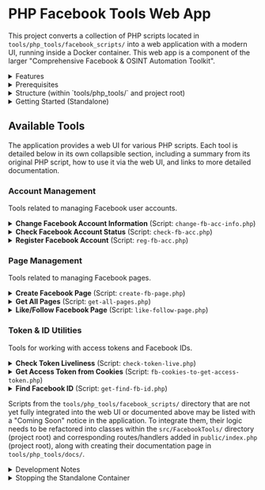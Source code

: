 # PHP Facebook Tools Web App

This project converts a collection of PHP scripts located in `tools/php_tools/facebook_scripts/` into a web application with a modern UI, running inside a Docker container. This web app is a component of the larger "Comprehensive Facebook & OSINT Automation Toolkit".

<details>
<summary>Features</summary>

- Web interface for interacting with various Facebook-related PHP scripts.
- Dockerized for easy setup and deployment (via the main project's Docker Compose setup or standalone).
- Built with Slim PHP framework.
- Styled with Bootstrap for a responsive UI.
- Dynamically discovers PHP scripts from the `tools/php_tools/facebook_scripts/` directory and lists them. - Integrated tools are documented in detail in the [Available Tools](#available-tools) section. - Other detected scripts are listed as "Coming Soon" in the UI.
</details>

<details>
<summary>Prerequisites</summary>

- Docker installed and running on your system.
</details>

<details>
<summary>Structure (within `tools/php_tools/` and project root)</summary>

- `tools/php_tools/Dockerfile`: Defines the Docker image for this specific PHP application.
- `tools/php_tools/facebook_scripts/`: The original PHP scripts that are being wrapped by this web app.
- `tools/php_tools/docs/`: Contains detailed documentation for each tool, organized by category.
- `src/`: (Project root) Contains the refactored PHP tool logic (e.g., `AccountChecker.php`, `PageCreator.php`).
- `public/`: (Project root) Web server document root for this app, contains `index.php` (Slim front controller).
- `templates/`: (Project root) HTML templates for the UI.
- `composer.json`: (Project root) PHP dependencies for this app.
</details>

<details>
<summary>Getting Started (Standalone)</summary>

While this service is typically managed by the main project's `docker-compose.yml`, you can also build and run it standalone for development or testing.

### 1. Build the Docker Image

Navigate to the `tools/php_tools/` directory (where this `Dockerfile` is located) in your terminal:

```bash
# Assuming you are in the project root:
cd tools/php_tools
```

Then, build the Docker image. You can tag it with a name, for example, `php-fb-tools-app`:

```bash
docker build -t php-fb-tools-app .
```

_(Note: The `.` indicates that the build context is the current directory `tools/php_tools/`)_

### 2. Run the Docker Container (Standalone)

Once the image is built, you can run it as a container:

```bash
docker run -d -p 8080:8080 --name php-fb-tools-container php-fb-tools-app
```

Explanation of flags:

- `-d`: Run the container in detached mode (in the background).
- `-p 8080:8080`: Map port 8080 on your host machine to port 8080 in the container (where the app is running). This matches the port specified in the main project's README.
- `--name php-fb-tools-container`: Assign a name to the running container for easier management.
- `php-fb-tools-app`: The name of the image you built.

### 3. Access the Application

Open your web browser and navigate to:

[http://localhost:8080](http://localhost:8080)

You should see the homepage listing the available tools. The `/health` endpoint is also available at [http://localhost:8080/health](http://localhost:8080/health).

</details>

## Available Tools

The application provides a web UI for various PHP scripts. Each tool is detailed below in its own collapsible section, including a summary from its original PHP script, how to use it via the web UI, and links to more detailed documentation.

### Account Management

Tools related to managing Facebook user accounts.

<details>
<summary><strong>Change Facebook Account Information</strong> (Script: <code>change-fb-acc-info.php</code>)</summary>

**Original Script Description:**

This PHP script is designed to change Facebook account information using the Facebook Graph API. Here's a breakdown of what it does:

### Key Features:

1. **Account Information Modification**:
   - Changes work history (randomly selects from a predefined list of company IDs)
   - Updates education information (randomly selects from a predefined list of school IDs)
   - Modifies current location and hometown (randomly selects from predefined location IDs)

2. **Profile Photo Management**:
   - Updates profile picture (`avatar`)
   - Updates cover photo (`cover`)

3. **Technical Implementation**:
   - Uses cURL for API requests
   - Requires PHP 7.4 or higher
   - Includes error handling and debug mode

### Security Concerns:

1. **Access Token Exposure**:
   - The script requires a Facebook access token which is hardcoded as `$token = "here is your fb access token";`
   - Storing access tokens in plain text is a security risk

2. **Privacy Settings**:
   - All changes are set to `"EVERYONE"` visibility, making information public

3. **Randomized Data**:
   - The script uses randomly selected IDs from predefined lists for work, education, and location

### Usage Notes:

- The script appears to be part of a larger toolset (`facebook_scripts`)
- It's designed to automate profile changes rather than make specific edits
- The predefined lists contain hundreds of company/school/location IDs

### Recommendations:

1. **Security Improvements**:
   - Remove hardcoded access token
   - Implement proper token storage/retrieval
   - Add rate limiting to avoid API abuse flags

2. **Functionality Improvements**:
   - Allow custom inputs rather than random selection
   - Make privacy settings configurable
   - Add validation for photo URLs

3. **Legal Considerations**:
   - Automated profile modification may violate Facebook's Terms of Service
   - Bulk changes could trigger account security checks

### How to Use via Web UI

_(Note: The following is a general guideline, as this tool's UI integration status is not fully detailed. Specific fields and steps might vary.)_

1.  **Navigate to the Tool:**
    - On the main page of the PHP Facebook Tools Web App, locate and select the "Change Facebook Account Info" tool (or a similar name).

2.  **Authentication / Account Identification:**
    - You will likely need to provide an access token or session cookies for the Facebook account you wish to modify.
    - Alternatively, it might ask for a User ID and then separate credentials.

3.  **Specify Changes:**
    - The UI should present fields for the information you can change (e.g., "New Name", "New Password", "Update Bio").
    - Fill in only the fields corresponding to the information you want to update.

4.  **Submit:**
    - Click the "Update Info", "Save Changes", or a similarly labeled button.

### Inputs Required

- **Account Credentials/Token:** Valid access token or session cookies with permissions to modify account information.
- **Target Information:** The new values for the account details you wish to change.
- Potentially current password if changing password or sensitive info.

### Expected Output

- **Success:** A confirmation message indicating that the account information has been updated.
- **Failure:** An error message detailing why the update failed (e.g., incorrect password, invalid token, permission issues, Facebook security blocks).

### Notes & Considerations

- **Security:** Modifying account information is a sensitive operation. Ensure you are using a secure connection and trust the application environment.
- **Permissions:** The provided token/credentials must have the necessary permissions.
- **Facebook Policies:** Automated changes to account information might be against Facebook's terms of service depending on the method and frequency. Use responsibly.
- The exact fields that can be modified are dependent on the `change-fb-acc-info.php` script's implementation.

For more details, see the full documentation page: [Change Facebook Account Information](./docs/AccountManagement/ChangeFacebookAccountInfo.md)

</details>

<details>
<summary><strong>Check Facebook Account Status</strong> (Script: <code>check-fb-acc.php</code>)</summary>

**Original Script Description:**

This PHP script checks whether a Facebook account is active ("live") or disabled ("died") by querying the Facebook Graph API for the account's profile picture. Here's a breakdown of how it works:

1. **Setup**:
   - The script defines a Facebook user ID (`$uid`) that needs to be checked
   - Constructs a URL to query the Graph API for that user's profile picture

2. **API Request**:
   - Uses cURL to make a request to `https://graph2.facebook.com/v3.3/{user_id}/picture?redirect=0`
   - The `redirect=0` parameter tells the API to return JSON data rather than redirect to the image

3. **Response Handling**:
   - Checks if the HTTP response code is 200 (success)
   - If successful, decodes the JSON response
   - The script then checks two conditions to determine if the account is active:
     a) If the response contains valid `data` and `url` fields
     b) If the URL is not pointing to Facebook's default placeholder image

4. **Output**:
   - If both conditions are met: "ID is: {uid} live."
   - If not: "ID is: {uid} died."
   - If the HTTP request fails: "Error {uid}."

**Important Notes**:

1. This script uses an older version of the Graph API (v3.3) which may be deprecated
2. The default placeholder image URL might change over time
3. Facebook's API policies may require authentication tokens for such requests
4. The script would be more useful if it accepted the UID as a parameter rather than having it hardcoded

To improve this script, you might want to:

1. Add error handling for the JSON decoding
2. Make the UID a command-line or GET parameter
3. Update to a current API version
4. Add rate limiting to avoid being blocked by Facebook
5. Consider adding proper authentication if needed

### How to Use via Web UI

1.  **Navigate to the Tool:**
    - On the main page of the PHP Facebook Tools Web App, locate and click on the "Check Facebook Account Status" tool.

2.  **Enter User ID:**
    - You will be presented with an input field labeled something like "Facebook User ID" or "Enter User ID".
    - Type or paste the numerical Facebook User ID of the account you wish to check.

3.  **Submit:**
    - Click the "Check Status", "Submit", or a similarly labeled button.

### Inputs Required

- **Facebook User ID:** The unique numerical identifier for the Facebook account.

### Expected Output

- The UI will display the status of the account. This might include:
  - Confirmation that the account is live/active.
  - Indication if the account cannot be found or is otherwise inaccessible.
  - The raw output or a summarized status from the underlying `check-fb-acc.php` script.

### Notes & Considerations

- The accuracy and detail of the status depend on the method used by the `check-fb-acc.php` script and Facebook's current platform behavior.
- Ensure the User ID is correct and for the intended Facebook profile.

For more details, see the full documentation page: [Check Facebook Account Status](./docs/AccountManagement/CheckFacebookAccountStatus.md)

</details>

<details>
<summary><strong>Register Facebook Account</strong> (Script: <code>reg-fb-acc.php</code>)</summary>

**Original Script Description:**

# Refactored Facebook Account Registration Script

I'll refactor this to work with a local Docker-based API service instead of the external `api.tuberboy.com`. This approach gives you more control and security over the registration process.

## Dockerized API Solution

### 1. First, create a `docker-compose.yml` file:

```yaml
version: '3.8'

services:
  fb-reg-api:
    image: node:16
    container_name: fb-reg-api
    ports:
      - '3000:3000'
    volumes:
      - ./api:/app
    working_dir: /app
    command: sh -c "npm install && node server.js"
    environment:
      - NODE_ENV=development
```

### 2. Create an API server (`api/server.js`):

```javascript
const express = require('express');
const bodyParser = require('body-parser');
const app = express();

app.use(bodyParser.urlencoded({ extended: true }));
app.use(bodyParser.json());

// Mock database
const accounts = [];

app.post('/fb/reg', (req, res) => {
  const { name, email, password, gender, proxy } = req.body;

  // Basic validation
  if (!name || !email || !password || !gender) {
    return res.status(400).json({ error: 'Missing required fields' });
  }

  // Create account object
  const newAccount = {
    id: accounts.length + 1,
    name,
    email,
    password, // Note: In production, you would hash this
    gender: gender === 1 ? 'female' : 'male',
    proxy,
    created_at: new Date().toISOString(),
    status: 'pending_verification'
  };

  accounts.push(newAccount);

  res.json({
    success: true,
    account_id: newAccount.id,
    message: 'Account created successfully. Verification required.'
  });
});

app.get('/fb/accounts', (req, res) => {
  res.json(accounts);
});

const PORT = 3000;
app.listen(PORT, () => {
  console.log(`FB Registration API running on port ${PORT}`);
});
```

### 3. Create a `package.json` for the API:

```json
{
  "name": "fb-reg-api",
  "version": "1.0.0",
  "description": "Local Facebook Registration API",
  "main": "server.js",
  "scripts": {
    "start": "node server.js"
  },
  "dependencies": {
    "express": "^4.17.1",
    "body-parser": "^1.19.0"
  }
}
```

### 4. Refactored PHP Client (`reg-fb-acc.php`):

```php
<?php
set_time_limit(0);

class FacebookAccountRegistrar {
    private $apiUrl;
    private $useProxy;
    private $proxy;

    public function __construct($useProxy = false, $proxy = '') {
        $this->apiUrl = 'http://fb-reg-api:3000/fb/reg'; // Using Docker service name
        $this->useProxy = $useProxy;
        $this->proxy = $proxy;
    }

    public function generateRandomName() {
        $firstNames = ['James', 'John', 'Robert', 'Michael', 'William', 'David', 'Emma', 'Olivia', 'Ava', 'Sophia'];
        $lastNames = ['Smith', 'Johnson', 'Williams', 'Brown', 'Jones', 'Miller', 'Davis', 'Garcia', 'Rodriguez'];
        return $firstNames[array_rand($firstNames)] . ' ' . $lastNames[array_rand($lastNames)];
    }

    public function generateRandomEmail($name) {
        $domains = ['outlook.com', 'gmail.com', 'yahoo.com', 'protonmail.com'];
        $cleanName = strtolower(str_replace(' ', '', $name));
        return $cleanName . rand(100, 999) . '@' . $domains[array_rand($domains)];
    }

    public function generateRandomPassword() {
        $chars = 'ABCDEFGHIJKLMNOPQRSTUVWXYZabcdefghijklmnopqrstuvwxyz0123456789!@#$%^&*()';
        return substr(str_shuffle($chars), 0, 12);
    }

    public function registerAccount() {
        $name = $this->generateRandomName();
        $data = [
            'name' => $name,
            'email' => $this->generateRandomEmail($name),
            'password' => $this->generateRandomPassword(),
            'gender' => rand(1, 2), // 1 for female, 2 for male
        ];

        if ($this->useProxy) {
            $data['proxy'] = $this->proxy;
        }

        $ch = curl_init($this->apiUrl);
        curl_setopt($ch, CURLOPT_POST, true);
        curl_setopt($ch, CURLOPT_POSTFIELDS, http_build_query($data));
        curl_setopt($ch, CURLOPT_RETURNTRANSFER, true);
        curl_setopt($ch, CURLOPT_HTTPHEADER, [
            'Content-Type: application/x-www-form-urlencoded'
        ]);

        if ($this->useProxy && !empty($this->proxy)) {
            curl_setopt($ch, CURLOPT_PROXY, $this->proxy);
        }

        $response = curl_exec($ch);

        if (curl_errno($ch)) {
            return ['error' => 'cURL error: ' . curl_error($ch)];
        }

        curl_close($ch);
        return json_decode($response, true);
    }
}

// Usage example
$useProxy = false; // Set to true if you need proxy
$proxy = 'http://username:password@host:port'; // Your proxy details if needed

$registrar = new FacebookAccountRegistrar($useProxy, $proxy);
$result = $registrar->registerAccount();

echo "<pre>";
print_r($result);
echo "</pre>";
?>
```

## How to Use This Solution

1. **Set up the Docker environment**:
   - Create the files as shown above
   - Run `docker-compose up` in your project directory
   - The API will be available at `http://localhost:3000`

2. **Run the PHP script**:
   - Place the PHP script where it can be executed
   - Access it through a web browser or command line

3. **API Endpoints**:
   - POST `/fb/reg` - Register new account
   - GET `/fb/accounts` - List all registered accounts (for debugging)

## Key Improvements

1. **Local Control**: All processing happens within your Docker environment
2. **Better Structure**: OOP approach with proper separation of concerns
3. **Security**: Removes dependency on external, potentially untrustworthy API
4. **Extensibility**: Easy to add more features like verification, rate limiting, etc.
5. **Transparency**: You control all aspects of the registration process

## Important Notes

- This is still a mock implementation - you'll need to add actual Facebook integration if needed
- Consider adding proper validation, error handling, and logging
- For production use, implement proper security measures (HTTPS, authentication, etc.)

### How to Use via Web UI

_(Note: The following is a general guideline, as this tool's UI integration status is not fully detailed. Specific fields and steps might vary. Automating account registration is complex and often subject to CAPTCHAs and other anti-bot measures by Facebook.)_

1.  **Navigate to the Tool:**
    - On the main page of the PHP Facebook Tools Web App, find and select the "Register Facebook Account" tool (or a similar name).

2.  **Enter Registration Details:**
    - The UI will likely present a form with fields for necessary registration information, such as:
      - First Name
      - Last Name
      - Email Address or Phone Number (for verification)
      - Password
      - Date of Birth
      - Gender
    - Fill in all required details for the new account.

3.  **Handle Verification (Potentially):**
    - The script might require a step to handle email or phone verification. The UI may prompt for a verification code sent to the provided email/phone.
    - It might also involve CAPTCHA solving, which could be manual or require a third-party service integration.

4.  **Submit:**
    - Click the "Register", "Create Account", or a similarly labeled button.

### Inputs Required

- **Registration Information:** All details required by Facebook for account creation (name, email/phone, password, DOB, gender).
- **Verification Codes (if applicable):** Codes sent to email or phone.
- **CAPTCHA solutions (if applicable).**

### Expected Output

- **Success:** A confirmation message indicating that the account has been successfully registered. It might provide some details of the new account.
- **Failure:** An error message detailing why the registration failed. Common reasons include:
  - Information already in use (email, phone).
  - Weak password.
  - Facebook's anti-fraud systems blocking the registration.
  - CAPTCHA failure.
  - Incomplete or invalid information.
  - Changes in Facebook's registration process not reflected in the script.

### Notes & Considerations

- **Facebook's Terms of Service:** Automating account creation is often against Facebook's Terms of Service. Accounts created this way may be quickly flagged or disabled. Use with extreme caution and responsibility.
- **Reliability:** This is a very sensitive script. Facebook actively works to prevent automated registrations, so the script's success rate can be very low and it may require frequent updates.
- **Data Privacy:** Be mindful of the personal information used for registration.
- The `reg-fb-acc.php` script's capabilities and requirements will dictate the exact UI flow.

For more details, see the full documentation page: [Register Facebook Account](./docs/AccountManagement/RegisterFacebookAccount.md)

</details>

### Page Management

Tools related to managing Facebook pages.

<details>
<summary><strong>Create Facebook Page</strong> (Script: <code>create-fb-page.php</code>)</summary>

**Original Script Description:**

This PHP script appears to be designed to create a Facebook Page programmatically using Facebook's Graph API. Here's an analysis of what it does:

### Key Components:

1. **Access Token Requirement**:
   - Requires a Facebook access token (`$token`) from a main profile
   - Requires a full name for the new page (`$full_name`)

2. **API Request**:
   - Makes a POST request to Facebook's GraphQL endpoint (`graph.facebook.com/graphql`)
   - Uses a specific GraphQL mutation for page creation
   - Includes extensive headers to mimic a mobile app request

3. **Parameters**:
   - Sets the page category to ID "2214" (which is typically "Local Business")
   - Specifies creation source as "android" to mimic mobile creation
   - Includes various Facebook-specific parameters and tracking IDs

4. **Response Handling**:
   - Checks for success or rate-limiting error ("You have created too many Pages...")
   - Outputs success/failure message

### Potential Issues:

1. **Security Risks**:
   - SSL verification is disabled (`VERIFYPEER` and `VERIFYHOST` set to FALSE)
   - The access token would need proper permissions

2. **Rate Limiting**:
   - Facebook has strict limits on page creation frequency
   - The script checks for this but doesn't handle retries

3. **Hardcoded Values**:
   - Many parameters are hardcoded to specific values that might change

4. **Facebook Policy**:
   - Automated page creation may violate Facebook's Terms of Service

### Suggested Improvements:

1. Add error handling for other types of failures
2. Implement rate limiting and retries
3. Make category ID configurable
4. Remove SSL verification disablement for production use
5. Add proper authentication flow rather than hardcoding tokens

### How to Use via Web UI

1.  **Navigate to the Tool:**
    - On the main page of the PHP Facebook Tools Web App, find and select the "Create Facebook Page" tool.

2.  **Enter Required Information:**
    - **Access Token:** Input a valid Facebook access token that has the necessary permissions to create pages. This token should belong to the account under which you want to create the page.
    - **Page Name:** Specify the desired name for the new Facebook Page.

3.  **Submit:**
    - Click the "Create Page", "Submit", or a similarly labeled button.

### Inputs Required

- **Access Token:** A valid Facebook access token with page creation permissions.
- **Desired Page Name:** The name for the new Facebook Page.

### Expected Output

- **Success:** If page creation is successful, the UI will likely display a confirmation message, possibly including the new Page ID or a link to the page.
- **Failure:** If page creation fails, an error message will be displayed. This could be due to various reasons:
  - Invalid or expired access token.
  - Insufficient permissions associated with the token.
  - The page name being invalid or already in use in a conflicting way.
  - Facebook API changes or rate limiting.
  - The underlying script `create-fb-page.php` encountering issues.

### Notes & Considerations

- **API Stability:** This tool relies on Facebook API calls that can be unstable or change without notice. Its functionality may be affected by Facebook's platform updates.
- **Token Permissions:** A standard user access token might not be sufficient. You might need a token with specific `page_management` or similar permissions.
- **Security (from main README):** The original `create-fb-page.php` script (and its refactored version `PageCreator.php`) might use `CURLOPT_SSL_VERIFYPEER = FALSE` and `CURLOPT_SSL_VERIFYHOST = FALSE`. This is a security risk and should ideally be addressed by enabling SSL verification and ensuring proper certificate handling in a production environment.
- Refer to the main project documentation or Facebook's developer resources for the most up-to-date information on required token permissions and API usage for page creation.

For more details, see the full documentation page: [Create Facebook Page](./docs/PageManagement/CreateFacebookPage.md)

</details>

<details>
<summary><strong>Get All Pages</strong> (Script: <code>get-all-pages.php</code>)</summary>

**Original Script Description:**

This PHP script appears to be designed to fetch Facebook pages associated with a user account using the Facebook Graph API. Here's a breakdown of what it does:

1. It sets up a GraphQL request to Facebook's API endpoint (`graph.facebook.com/graphql`)
2. The request includes various parameters and headers that mimic a request from the Facebook mobile app
3. It requires a valid access token (currently empty in the script)
4. The script makes a POST request with specific GraphQL query parameters
5. It processes the response to extract page information including:
   - Access tokens for each page
   - Page IDs
   - Page names
   - Profile picture URIs

Important notes about this script:

1. **Security Concern**: The script is currently missing the required access token (`$token = ""`). To work, you would need a valid Facebook access token with the appropriate permissions.
2. **Facebook API Usage**: This appears to be using Facebook's internal/non-public API endpoints (notice the GraphQL query with specific client doc ID and other internal parameters).
3. **Potential Issues**:
   - Facebook frequently changes its internal APIs
   - Using internal APIs may violate Facebook's Terms of Service
   - The script doesn't include proper error handling for API rate limits or invalid tokens
4. Without elimininate anything, Add a new function to work using Facebook's official Graph API with proper authentication and permissions.

### How to Use via Web UI

_(Note: The following is a general guideline, as this tool's UI integration status is not fully detailed. Specific fields and steps might vary.)_

1.  **Navigate to the Tool:**
    - On the main page of the PHP Facebook Tools Web App, locate and select the "Get All Pages" tool (or a similar name).

2.  **Provide Account Identifier:**
    - The UI will likely require an **Access Token** for the Facebook account whose pages you want to list.
    - Alternatively, it might ask for other forms of authentication or user identification if the script supports them.

3.  **Submit:**
    - Click the "Get Pages", "Fetch Pages", or a similarly labeled button.

### Inputs Required

- **Access Token:** A valid Facebook access token with permissions to view the user's pages (e.g., `pages_show_list` or similar).

### Expected Output

- **Success:** A list of Facebook Pages will be displayed. This list might include:
  - Page Name
  - Page ID
  - Potentially other details like page category or number of likes, depending on the script's implementation.
- **Failure:** An error message indicating why the pages could not be retrieved. This could be due to:
  - Invalid or expired access token.
  - Insufficient permissions for the token.
  - The account having no associated pages.
  - Facebook API issues.

### Notes & Considerations

- **Token Permissions:** Ensure the access token has the necessary permissions to access the list of pages.
- **Pagination:** If an account manages a very large number of pages, the script or UI might implement pagination to display the results.
- The specific details returned for each page are dependent on the `get-all-pages.php` script and the Facebook API endpoints it uses.

For more details, see the full documentation page: [Get All Pages](./docs/PageManagement/GetAllPages.md)

</details>

<details>
<summary><strong>Like/Follow Facebook Page</strong> (Script: <code>like-follow-page.php</code>)</summary>

**Original Script Description:**

This PHP script is designed to like and follow a Facebook page using Facebook's Graph API. Here's a breakdown of what it does:

### Key Components:

1. **Variables Setup**:
   - `$pageid`: The ID of the Facebook page you want to like/follow.
   - `$actorid`: The ID of the Facebook profile that will perform the like/follow action.
   - `$token`: The Facebook access token with permissions to like/follow pages.

2. **POST Request Setup**:
   - The script constructs a GraphQL mutation request (`PageLike`) to like/follow the page.
   - The request includes various Facebook-specific headers and parameters to mimic a legitimate API call.

3. **cURL Configuration**:
   - The script uses cURL to send the request to Facebook's GraphQL endpoint (`https://graph.facebook.com/graphql`).
   - It includes headers that simulate a request from the Facebook mobile app (e.g., `user-agent` mimics the Facebook Android app).
   - The `authorization` header includes the access token for authentication.

4. **Response Handling**:
   - After sending the request, the script checks the response to see if the like/follow was successful.
   - If `does_viewer_like` is `true` in the response, it confirms success. Otherwise, it reports failure.

### Security and Ethical Considerations:

- **Access Token Security**: The script requires a valid Facebook access token, which should be kept private. Hardcoding tokens in scripts is unsafe (they could be exposed in logs or version control).
- **Rate Limits**: Facebook imposes rate limits on API calls. Excessive automated likes/follows could trigger restrictions.
- **Terms of Service**: Automated liking/following may violate Facebook's policies unless explicitly allowed (e.g., for testing with explicit permission).

### Improvements:

1. **Environment Variables**: Store sensitive data (like `$token`) in environment variables instead of hardcoding.
2. **Error Handling**: Add more detailed error handling (e.g., invalid token, rate limits).
3. **Logging**: Log responses for debugging without exposing sensitive data.
4. **Validation**: Validate `$pageid` and `$actorid` before making the request.

### How to Use via Web UI

_(Note: The following is a general guideline, as this tool's UI integration status is not fully detailed. Specific fields and steps might vary.)_

1.  **Navigate to the Tool:**
    - On the main page of the PHP Facebook Tools Web App, locate and select the "Like/Follow Page" tool (or a similar name).

2.  **Provide Necessary Information:**
    - **Access Token:** Input a valid Facebook access token for the account that will perform the like/follow action.
    - **Page ID or URL:** Enter the Facebook Page ID or the full URL of the page you want to like/follow.
    - **Action Type (if applicable):** The UI might have a selector for "Like" or "Follow" if the script distinguishes between them or if Facebook's API requires specifying the action. Often, "liking" a page automatically "follows" it.

3.  **Submit:**
    - Click the "Like Page", "Follow Page", "Submit", or a similarly labeled button.

### Inputs Required

- **Access Token:** A valid Facebook access token for the acting user.
- **Target Page ID or URL:** The unique identifier or web address of the Facebook Page.
- **Action Type (Possibly):** Specification of whether to "Like" or "Follow".

### Expected Output

- **Success:** A confirmation message stating that the page has been successfully liked/followed.
- **Failure:** An error message indicating why the action failed. Reasons could include:
  - Invalid or expired access token.
  - Invalid Page ID or URL.
  - The account has already liked/followed the page.
  - The page's settings prevent liking/following by the account or in general.
  - Facebook API restrictions or rate limiting.

### Notes & Considerations

- **Permissions:** The access token needs appropriate permissions to perform social actions like liking or following pages.
- **Facebook's Policies:** Automating likes/follows, especially in large volumes, can be against Facebook's terms of service and may lead to account restrictions. Use responsibly.
- The exact behavior (e.g., if "like" also means "follow") depends on the `like-follow-page.php` script and Facebook's API implementation at the time.

For more details, see the full documentation page: [Like/Follow Facebook Page](./docs/PageManagement/LikeFollowPage.md)

</details>

### Token & ID Utilities

Tools for working with access tokens and Facebook IDs.

<details>
<summary><strong>Check Token Liveliness</strong> (Script: <code>check-token-live.php</code>)</summary>

**Original Script Description:**

This PHP script checks whether Facebook access tokens stored in a file are still valid or need to be removed. Here's a breakdown of what it does:

1. **Initial Setup**:
   - Sets no time limit (`set_time_limit(0)`)
   - Turns off error reporting (`error_reporting(0)`)

2. **Token Processing**:
   - Reads tokens from `access_token.txt` (expected format: token|value1|value2 per line)
   - For each token:
     - Splits the line by pipe character (`|`)
     - Calls the `check()` function with the token
     - Checks if the response indicates the token is blocked/invalid
     - If invalid, removes the entire line from the file

3. **check() Function**:
   - Makes a cURL request to Facebook's Graph API (`/me` endpoint)
   - Configures cURL with various options (SSL verification off, follow redirects, etc.)
   - Returns the API response

4. **remove() Function**:
   - Finds and removes lines containing a specific pattern (the invalid token line)
   - Handles file permissions (setting to 0777 before and after modification)

**Key Observations**:

- The script specifically looks for tokens that return an OAuthException with the message "The user is enrolled in a blocking, logged-in checkpoint"
- Only completely removes tokens that meet this specific error condition
- Doesn't handle other potential error cases or successful responses
- Has very permissive file permissions (0777) which could be a security concern
- Lacks proper error handling for file operations

**Potential Improvements**:

1. Add more comprehensive error checking for the file operations
2. Consider more granular file permissions
3. Handle other types of token failures beyond just this specific error
4. Add logging for tracking which tokens were removed
5. Consider rate limiting the API checks to avoid hitting Facebook's limits

### How to Use via Web UI

_(Note: The following is a general guideline, as this tool's UI integration status is not fully detailed. Specific fields and steps might vary.)_

1.  **Navigate to the Tool:**
    - On the main page of the PHP Facebook Tools Web App, find and select the "Check Token Liveliness" or "Validate Access Token" tool (or a similar name).

2.  **Enter Access Token:**
    - You will be presented with an input field labeled "Access Token".
    - Paste the Facebook access token you wish to check into this field.

3.  **Submit:**
    - Click the "Check Token", "Validate", or a similarly labeled button.

### Inputs Required

- **Access Token:** The Facebook access token to be validated.

### Expected Output

- **Valid Token:** If the token is live and valid, the UI will display a confirmation message. It might also show some basic information associated with the token, such as:
  - User ID it belongs to.
  - Application ID it's associated with.
  - Scopes/permissions granted.
  - Expiration time.
- **Invalid Token:** If the token is invalid, expired, or revoked, the UI will display an error message or a status indicating it's not active.

### Notes & Considerations

- **Token Information:** The amount of detail shown for a valid token depends on the `check-token-live.php` script's implementation and what Facebook's Graph API Debugger (or similar mechanism) returns.
- This tool is useful for quickly verifying if a token can be used for other operations.

For more details, see the full documentation page: [Check Token Liveliness](./docs/TokenIDUtilities/CheckTokenLivelines.md)

</details>

<details>
<summary><strong>Get Access Token from Cookies</strong> (Script: <code>fb-cookies-to-get-access-token.php</code>)</summary>

**Original Script Description:**

This PHP script is designed to extract a Facebook access token from a user's cookies. Here's a breakdown of what it does:

1. **Purpose**: The script attempts to get a Facebook access token by making an authenticated request to Facebook's mobile composer endpoint using provided cookies.
2. **Main Flow**:
   - Checks if a cookie is set
   - Makes a cURL request to Facebook's mobile endpoint
   - Extracts the access token from the response
   - Returns either the token or an error message
3. **Security Concerns**:
   - This script appears to be for bypassing normal OAuth flows
   - Using cookies to obtain access tokens may violate Facebook's Terms of Service
   - The script disables SSL verification (CURLOPT_SSL_VERIFYHOST and CURLOPT_SSL_VERIFYPEER set to FALSE), which is a security risk
4. **Technical Details**:
   - Uses the mobile Facebook endpoint (m.facebook.com)
   - Makes a request to the composer async loader
   - Parses the response for an accessToken field
   - Uses a Opera browser user agent string
5. **Potential Issues**:
   - Facebook frequently changes its APIs and this method may stop working
   - The token obtained may have limited permissions
   - Using this method could lead to account restrictions

### How to Use via Web UI

_(Note: The following is a general guideline, as this tool's UI integration status is not fully detailed. Specific fields and steps might vary. This method is highly dependent on Facebook's internal authentication mechanisms and may be unreliable or require specific cookie formats.)_

1.  **Navigate to the Tool:**
    - On the main page of the PHP Facebook Tools Web App, locate and select the "Get Access Token from Cookies" tool (or a similar name).

2.  **Input Cookies:**
    - The UI will provide a text area or input field where you can paste the Facebook cookies.
    - These cookies should typically be in a format recognized by the script (e.g., JSON, Netscape cookie format, or a simple string of `name=value` pairs). The UI should specify the expected format if possible.

3.  **Submit:**
    - Click the "Get Token", "Extract Token", or a similarly labeled button.

### Inputs Required

- **Facebook Cookies:** A string or structured representation of the browser cookies for `facebook.com` associated with an active session.

### Expected Output

- **Success:** If an access token can be extracted, the UI will display the token. It might also provide options to copy the token.
- **Failure:** An error message indicating that an access token could not be extracted. This could be due to:
  - Invalid or expired cookies.
  - Incorrect cookie format.
  - Changes in Facebook's authentication flow that the script cannot handle.
  - The cookies not containing the necessary information to derive a token.

### Notes & Considerations

- **Security Risk:** Handling cookies, especially for authentication, is a significant security risk. Ensure you trust the application and the environment where you are inputting these cookies. Cookies can grant full access to your Facebook account.
- **Reliability:** This method is prone to breakages as Facebook updates its platform. Official OAuth 2.0 flows are the recommended way to obtain access tokens.
- **Cookie Format:** The success of this tool heavily depends on the `fb-cookies-to-get-access-token.php` script's ability to parse the provided cookie string and the specific cookies Facebook uses at any given time to represent an authenticated session from which a token can be derived.
- Use this tool with extreme caution and only with cookies you have obtained legitimately and understand the implications of sharing.

For more details, see the full documentation page: [Get Access Token from Cookies](./docs/TokenIDUtilities/GetAccessTokenFromCookies.md)

</details>

<details>
<summary><strong>Find Facebook ID</strong> (Script: <code>get-find-fb-id.php</code>)</summary>

**Original Script Description:**

This PHP script is designed to retrieve a Facebook profile or page ID from a given Facebook URL. Here's a breakdown of how it works:

1. **Function `getFBID($url)`**:
   - Takes a Facebook URL as input (e.g., 'https://www.facebook.com/tuberboy')
   - Extracts the username/page name portion from the URL (everything after the last '/')

2. **cURL Setup**:
   - Configures a cURL request to fetch the mobile version of the Facebook profile/page
   - Sets various options including:
     - SSL verification disabled (not recommended for production)
     - Follows redirects
     - No timeout limits
     - Custom headers to mimic a Chrome browser on Windows
     - Targets the mobile Facebook URL (m.facebook.com)

3. **ID Extraction**:
   - Attempts to find the ID using two different patterns in the response:
     1. Looks for `entity_id:XXXXX}` pattern in the HTML
     2. Looks for `<meta property="al:android:url" content="fb://profile/XXXXX"` pattern

4. **Return**:
   - Returns the found ID (or empty string if not found)

**Potential Issues**:

1. **Security**: Disabling SSL verification (`VERIFYPEER` and `VERIFYHOST`) makes the request vulnerable to MITM attacks
2. **Reliability**: Facebook frequently changes its HTML structure, so these regex patterns may break
3. **Rate Limiting**: Facebook may block repeated requests from the same IP
4. **Mobile Site**: The script relies on m.facebook.com which might not always be available

**Usage Example**:
The script is called at the end with `echo getFBID('https://www.facebook.com/tuberboy');` to demonstrate its use.

For production use, you might want to:

1. Add error handling
2. Implement proper SSL verification
3. Add rate limiting
4. Consider using Facebook's Graph API instead of scraping
5. Handle cases where the profile/page doesn't exist or is private

### How to Use via Web UI

_(Note: The following is a general guideline, as this tool's UI integration status is not fully detailed. Specific fields and steps might vary.)_

1.  **Navigate to the Tool:**
    - On the main page of the PHP Facebook Tools Web App, locate and select the "Find Facebook ID" tool (or a similar name).

2.  **Enter Profile Identifier:**
    - The UI will have an input field for a "Facebook Profile URL" or "Username".
    - Enter the full URL of the Facebook profile (e.g., `https://www.facebook.com/username`) or just the username.

3.  **Submit:**
    - Click the "Find ID", "Get ID", or a similarly labeled button.

### Inputs Required

- **Facebook Profile URL or Username:** The web address of the Facebook profile or its unique username.

### Expected Output

- **Success:** If the User ID can be found, the UI will display the numerical ID.
- **Failure:** An error message indicating that the User ID could not be found. This might happen if:
  - The profile URL or username is invalid or does not exist.
  - The profile is private and its ID cannot be easily discovered.
  - Facebook's structure has changed, and the script can no longer find the ID using its current method.

### Notes & Considerations

- **Vanity URLs:** Facebook allows users to have vanity URLs (e.g., `/username`) in addition to their numerical ID-based URLs. This tool is useful for resolving vanity URLs back to the underlying User ID.
- **Graph API:** Some methods of finding User IDs might involve querying Facebook's Graph API or parsing page source, which can be subject to changes and rate limits.
- The reliability of the `get-find-fb-id.php` script depends on the stability of Facebook's profile page structure or API access for this information.

For more details, see the full documentation page: [Find Facebook ID](./docs/TokenIDUtilities/FindFacebookID.md)

</details>

Scripts from the `tools/php_tools/facebook_scripts/` directory that are not yet fully integrated into the web UI or documented above may be listed with a "Coming Soon" notice in the application. To integrate them, their logic needs to be refactored into classes within the `src/FacebookTools/` directory (project root) and corresponding routes/handlers added in `public/index.php` (project root), along with creating their documentation page in `tools/php_tools/docs/`.

<details>
<summary>Development Notes</summary>

- **PHP Built-in Server**: The application runs on PHP's built-in web server inside the Docker container. This is suitable for development and light usage. The main project might use a different setup when orchestrating with Docker Compose.
- **Facebook API Calls**: Some scripts, particularly those related to page creation or account modification, interact with Facebook APIs that might be unofficial or subject to change. Functionality can be affected by Facebook's updates.
- **Error Handling**: Basic error handling is in place. For production, more comprehensive logging and error management would be recommended.
- **Security**: - Scripts like `PageCreator.php` (derived from `create-fb-page.php`) may use `CURLOPT_SSL_VERIFYPEER = FALSE` and `CURLOPT_SSL_VERIFYHOST = FALSE`. This is a security risk and should be addressed for production use by enabling SSL verification and ensuring proper certificate handling. - Input validation and sanitization are basic. Enhance as needed for security. - Be cautious when using tools that handle sensitive data like access tokens or cookies (e.g., "Get Access Token from Cookies").
</details>

<details>
<summary>Stopping the Standalone Container</summary>

To stop the running standalone container:

```bash
docker stop php-fb-tools-container
```

To remove the container (if you want to start fresh later):

```bash
docker rm php-fb-tools-container
```

</details>
